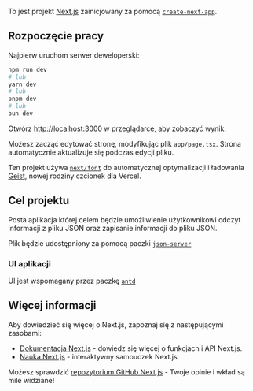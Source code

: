 To jest projekt [Next.js](https://nextjs.org) zainicjowany za pomocą [`create-next-app`](https://nextjs.org/docs/app/api-reference/cli/create-next-app).

## Rozpoczęcie pracy

Najpierw uruchom serwer deweloperski:

```bash
npm run dev
# lub
yarn dev
# lub
pnpm dev
# lub
bun dev
```

Otwórz [http://localhost:3000](http://localhost:3000) w przeglądarce, aby zobaczyć wynik.

Możesz zacząć edytować stronę, modyfikując plik `app/page.tsx`. Strona automatycznie aktualizuje się podczas edycji pliku.

Ten projekt używa [`next/font`](https://nextjs.org/docs/app/building-your-application/optimizing/fonts) do automatycznej optymalizacji i ładowania [Geist](https://vercel.com/font), nowej rodziny czcionek dla Vercel.

## Cel projektu

Posta aplikacja której celem będzie umożliwienie użytkownikowi odczyt informacji z pliku JSON oraz zapisanie informacji do pliku JSON.

Plik będzie udostępniony za pomocą paczki [`json-server`](https://www.npmjs.com/package/json-server)

### UI aplikacji

UI jest wspomagany przez paczkę [`antd`](https://ant.design/)

## Więcej informacji

Aby dowiedzieć się więcej o Next.js, zapoznaj się z następującymi zasobami:

- [Dokumentacja Next.js](https://nextjs.org/docs) - dowiedz się więcej o funkcjach i API Next.js.
- [Nauka Next.js](https://nextjs.org/learn) - interaktywny samouczek Next.js.

Możesz sprawdzić [repozytorium GitHub Next.js](https://github.com/vercel/next.js) - Twoje opinie i wkład są mile widziane!

